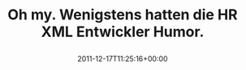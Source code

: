 ---
retweeted: false
source: <a href="http://itunes.apple.com/us/app/twitter/id409789998?mt=12" rel="nofollow">Twitter
  for Mac</a>
entities:
  hashtags: []
  symbols: []
  user_mentions: []
  urls:
  - url: http://t.co/zogASjej
    expanded_url: http://twitpic.com/7uftm0
    display_url: twitpic.com/7uftm0
    indices:
    - '54'
    - '74'
display_text_range:
- '0'
- '74'
favorite_count: '0'
id_str: '148000806103298048'
truncated: false
retweet_count: '0'
id: '148000806103298048'
possibly_sensitive: false
created_at: Sat Dec 17 11:25:16 +0000 2011
favorited: false
full_text: Oh my. Wenigstens hatten die HR XML Entwickler Humor.
lang: de
quote_url: http://twitpic.com/7uftm0
tags:
- pesos/twitter
date: '2011-12-17T11:25:16+00:00'
src: https://twitter.com/bascht/status/148000806103298048
original_url: https://twitter.com/bascht/status/148000806103298048
type: twitter_tweet
text: Oh my. Wenigstens hatten die HR XML Entwickler Humor.
title: 'Oh my. Wenigstens hatten die HR XML Entwickler Humor.

  '

---